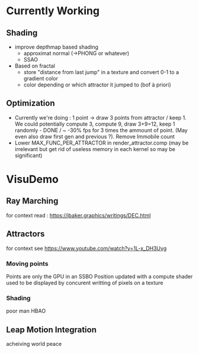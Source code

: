 # Currently Working

## Shading

- improve depthmap based shading
    - approximat normal (->PHONG or whatever)
    - SSAO
- Based on fractal
    - store "distance from last jump" in a texture and convert 0-1 to a gradient color
    - color depending or which attractor it jumped to (bof à priori)

## Optimization

- Currently we're doing : 1 point -> draw 3 points from attractor / keep 1. We could potentially compute 3, compute 9, draw 3+9=12, keep 1 randomly - DONE / ~ -30% fps for 3 times the ammount of point. (May even also draw first gen and previous ?). Remove Immobile count
- Lower MAX_FUNC_PER_ATTRACTOR in render_attractor.comp (may be irrelevant but get rid of useless memory in each kernel so may be significant)



# VisuDemo

## Ray Marching

for context read : https://jbaker.graphics/writings/DEC.html

## Attractors

for context see https://www.youtube.com/watch?v=1L-x_DH3Uvg

### Moving points

Points are only the GPU in an SSBO
Position updated with a compute shader
used to be displayed by concurent writting of pixels on a texture



### Shading

poor man HBAO

## Leap Motion Integration

acheiving world peace